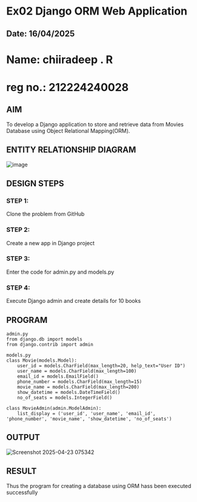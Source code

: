 # Ex02 Django ORM Web Application
## Date: 16/04/2025
# Name: chiiradeep . R
# reg no.: 212224240028

## AIM
To develop a Django application to store and retrieve data from Movies Database using Object Relational Mapping(ORM).

## ENTITY RELATIONSHIP DIAGRAM

![image](https://github.com/user-attachments/assets/02f36f16-ca62-4ddb-988c-639d4f4af327)


## DESIGN STEPS

### STEP 1:
Clone the problem from GitHub

### STEP 2:
Create a new app in Django project

### STEP 3:
Enter the code for admin.py and models.py

### STEP 4:
Execute Django admin and create details for 10 books

## PROGRAM
~~~
admin.py
from django.db import models
from django.contrib import admin

models.py
class Movie(models.Model):
    user_id = models.CharField(max_length=20, help_text="User ID")
    user_name = models.CharField(max_length=100)
    email_id = models.EmailField()
    phone_number = models.CharField(max_length=15)
    movie_name = models.CharField(max_length=200)
    show_datetime = models.DateTimeField()
    no_of_seats = models.IntegerField()

class MovieAdmin(admin.ModelAdmin):
    list_display = ('user_id', 'user_name', 'email_id', 'phone_number', 'movie_name', 'show_datetime', 'no_of_seats')
~~~

## OUTPUT
![Screenshot 2025-04-23 075342](https://github.com/user-attachments/assets/57b70662-d682-44f2-8ab2-ccfbca4544b6)


## RESULT
Thus the program for creating a database using ORM hass been executed successfully
